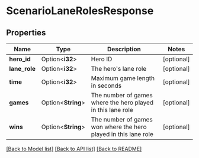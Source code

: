 # ScenarioLaneRolesResponse

## Properties

Name | Type | Description | Notes
------------ | ------------- | ------------- | -------------
**hero_id** | Option<**i32**> | Hero ID | [optional]
**lane_role** | Option<**i32**> | The hero's lane role | [optional]
**time** | Option<**i32**> | Maximum game length in seconds | [optional]
**games** | Option<**String**> | The number of games where the hero played in this lane role | [optional]
**wins** | Option<**String**> | The number of games won where the hero played in this lane role | [optional]

[[Back to Model list]](../README.md#documentation-for-models) [[Back to API list]](../README.md#documentation-for-api-endpoints) [[Back to README]](../README.md)


